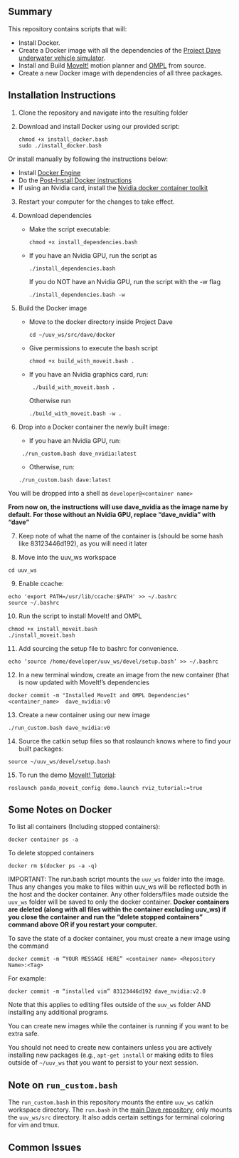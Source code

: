 Summary
---

This repository contains scripts that will:

- Install Docker.
- Create a Docker image with all the dependencies of the [Project Dave underwater vehicle simulator](https://github.com/Field-Robotics-Lab/dave).
- Install and Build [MoveIt!](https://github.com/ros-planning/moveit) motion planner and [OMPL](https://github.com/ompl/ompl) from source.
- Create a new Docker image with dependencies of all three packages.


Installation Instructions
---
1. Clone the repository and navigate into the resulting folder


2. Download and install Docker using our provided script: 
    ```
    chmod +x install_docker.bash
    sudo ./install_docker.bash
    ```
    
Or install manually by following the instructions below:

  - Install [Docker Engine](https://docs.docker.com/engine/install/ubuntu/)
  - Do the [Post-Install Docker instructions](https://docs.docker.com/engine/install/linux-postinstall/)
  - If using an Nvidia card, install the [Nvidia docker container toolkit](https://docs.nvidia.com/datacenter/cloud-native/container-toolkit/install-guide.html#docker)

3. Restart your computer for the changes to take effect.

4. Download dependencies

	  - Make the script executable:

	      ```chmod +x install_dependencies.bash ```

	  - If you have an Nvidia GPU, run the script as 

	      ```./install_dependencies.bash```

	     If you do NOT have an Nvidia GPU, run the script with the -w flag

	     ```./install_dependencies.bash -w```


5. Build the Docker image

	  - Move to the docker directory inside Project Dave

	       ```cd ~/uuv_ws/src/dave/docker```

	  - Give permissions to execute the bash script

	       ```chmod +x build_with_moveit.bash .```

	  - If you have an Nvidia graphics card, run:

	       ``` ./build_with_moveit.bash .```

	      Otherwise run

	       ```./build_with_moveit.bash -w .```

	       
6. Drop into a Docker container the newly built image:
	- If you have an Nvidia GPU, run:

	``` ./run_custom.bash dave_nvidia:latest```

	- Otherwise, run: 

	```./run_custom.bash dave:latest```

You will be dropped into a shell as `developer@<container name>`

**From now on, the instructions will use dave_nvidia as the image name by default. For those without an Nvidia GPU, replace “dave_nvidia” with “dave”**


7. Keep note of what the name of the container is (should be some hash like 83123446d192), as you will need it later

8. Move into the uuv_ws workspace

```
cd uuv_ws
```

9. Enable ccache:
``` 
echo 'export PATH=/usr/lib/ccache:$PATH' >> ~/.bashrc
source ~/.bashrc
```


10. Run the script to install MoveIt! and OMPL
```
chmod +x install_moveit.bash
./install_moveit.bash
```

11. Add sourcing the setup file to bashrc for convenience.

```
echo ‘source /home/developer/uuv_ws/devel/setup.bash’ >> ~/.bashrc
```


12. In a new terminal window, create an image from the new container (that is now updated with MoveIt!’s dependencies 

```
docker commit -m "Installed MoveIt and OMPL Dependencies" <container_name>  dave_nvidia:v0 
```

13. Create a new container using our new image

```
./run_custom.bash dave_nvidia:v0
```

14. Source the catkin setup files so that roslaunch knows where to find your built packages:

```
source ~/uuv_ws/devel/setup.bash
```

15. To run the demo [MoveIt! Tutorial](http://docs.ros.org/en/melodic/api/moveit_tutorials/html/doc/quickstart_in_rviz/quickstart_in_rviz_tutorial.html):

```
roslaunch panda_moveit_config demo.launch rviz_tutorial:=true
```

Some Notes on Docker
---
To list all containers (Including stopped containers):

``` 
docker container ps -a
```


To delete stopped containers

```
docker rm $(docker ps -a -q)
```


IMPORTANT: The run.bash script mounts the `uuv_ws` folder into the image. Thus any changes you make to files within uuv_ws will be reflected both in the host and the docker container. Any other folders/files made outside the `uuv_ws` folder will be saved to only the docker container. **Docker containers are deleted (along with all files within the container excluding uuv_ws) if you close the container and run the “delete stopped containers” command above OR if you restart your computer.** 

To save the state of a docker container, you must create a new image using the command

``` 
docker commit -m “YOUR MESSAGE HERE” <container name> <Repository Name>:<Tag> 
```

For example:

``` 
docker commit -m “installed vim” 83123446d192 dave_nvidia:v2.0 
```

Note that this applies to editing files outside of the `uuv_ws` folder AND installing any additional programs.

You can create new images while the container is running if you want to be extra safe.

You should not need to create new containers unless you are actively installing new packages (e.g., `apt-get install` or making edits to files outside of `~/uuv_ws` that you want to persist to your next session.



Note on `run_custom.bash`
---
The `run_custom.bash` in this repository mounts the entire `uuv_ws` catkin workspace directory. The `run.bash` in the [main Dave repository](https://github.com/Field-Robotics-Lab/dave/tree/master/docker), only mounts the `uuv_ws/src` directory. It also adds certain settings for terminal coloring for vim and tmux. 

Common Issues
---



